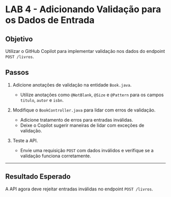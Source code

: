 # LAB 4 - Adicionando Validação para os Dados de Entrada

## Objetivo
Utilizar o GitHub Copilot para implementar validação nos dados do endpoint `POST /livros`.

## Passos

1. Adicione anotações de validação na entidade `Book.java`.
    - Utilize anotações como `@NotBlank`, `@Size` e `@Pattern` para os campos `titulo`, `autor` e `isbn`.

2. Modifique o `BookController.java` para lidar com erros de validação.
    - Adicione tratamento de erros para entradas inválidas.
    - Deixe o Copilot sugerir maneiras de lidar com exceções de validação.

3. Teste a API.
    - Envie uma requisição `POST` com dados inválidos e verifique se a validação funciona corretamente.

---

## Resultado Esperado
A API agora deve rejeitar entradas inválidas no endpoint `POST /livros`.
